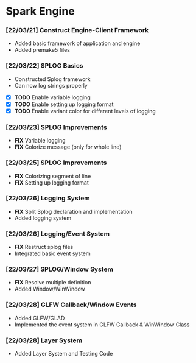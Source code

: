 # Spark Engine

### [22/03/21] Construct Engine-Client Framework
* Added basic framework of application and engine
* Added premake5 files

### [22/03/22] SPLOG Basics
* Constructed Splog framework  
* Can now log strings properly  
* [x] **TODO** Enable variable logging  
* [x] **TODO** Enable setting up logging format  
* [x] **TODO** Enable variant color for different levels of logging

### [22/03/23] SPLOG Improvements
* **FIX** Variable logging
* **FIX** Colorize message (only for whole line)

### [22/03/25] SPLOG Improvements
* **FIX** Colorizing segment of line
* **FIX** Setting up logging format

### [22/03/26] Logging System
* **FIX** Split Splog declaration and implementation
* Added logging system

### [22/03/26] Logging/Event System
* **FIX** Restruct splog files
* Integrated basic event system

### [22/03/27] SPLOG/Window System
* **FIX** Resolve multiple definition
* Added Window/WinWindow

### [22/03/28] GLFW Callback/Window Events
* Added GLFW/GLAD
* Implemented the event system in GLFW Callback & WinWindow Class

### [22/03/28] Layer System
* Added Layer System and Testing Code

